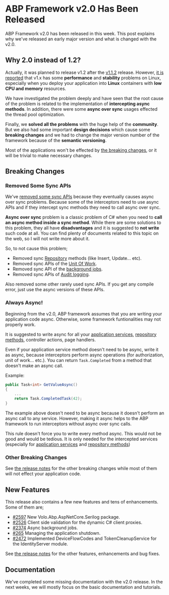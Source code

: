 # ABP Framework v2.0 Has Been Released

ABP Framework v2.0 has been released in this week. This post explains why we've released an early major version and what is changed with the v2.0.

## Why 2.0 instead of 1.2?

Actually, it was planned to release v1.2 after the [v1.1.2](https://github.com/abpframework/abp/releases/tag/1.1.2) release. However, [it is reported](https://github.com/abpframework/abp/issues/2026) that v1.x has some **performance** and **stability** problems on Linux, especially when you deploy your application into **Linux** containers with **low CPU and memory** resources.

We have investigated the problem deeply and have seen that the root cause of the problem is related to the implementation of **intercepting async methods**. In addition, there were some **async over sync** usages effected the thread pool optimization.

Finally, we **solved all the problems** with the huge help of the **community**. But we also had some important **design decisions** which cause some **breaking changes** and we had to change the major version number of the framework because of the **semantic versioning**.

Most of the applications won't be effected by [the breaking changes](https://github.com/abpframework/abp/releases), or it will be trivial to make necessary changes.

## Breaking Changes

### Removed Some Sync APIs

We've [removed some sync APIs](https://github.com/abpframework/abp/pull/2464) because they eventually causes async over sync problems. Because some of the interceptors need to use async APIs and if they intercept sync methods they need to call async over sync.

**Async over sync** problem is a classic problem of C# when you need to **call an async method inside a sync method**. While there are some solutions to this problem, they all have **disadvantages** and it is suggested to **not write** such code at all. You can find plenty of documents related to this topic on the web, so I will not write more about it.

So, to not cause this problem;

* Removed sync [Repository](https://docs.abp.io/en/abp/latest/Repositories) methods (like Insert, Update... etc).
* Removed sync APIs of the [Unit Of Work](https://docs.abp.io/en/abp/latest/Unit-Of-Work).
* Removed sync API of the [background jobs](https://docs.abp.io/en/abp/latest/Background-Jobs).
* Removed sync APIs of [Audit logging](https://docs.abp.io/en/abp/latest/Audit-Logging).

Also removed some other rarely used sync APIs. If you get any compile error, just use the async versions of these APIs.

### Always Async!

Beginning from the v2.0, ABP framework assumes that you are writing your application code async. Otherwise, some framework funtionalities may not properly work.

It is suggested to write async for all your [application services](https://docs.abp.io/en/abp/latest/Application-Services), [repository methods](https://docs.abp.io/en/abp/latest/Repositories), controller actions, page handlers.

Even if your application service method doesn't need to be async, write it as async, because interceptors perform async operations (for authorization, unit of work... etc.). You can return `Task.Completed` from a method that doesn't make an async call.

Example:

````csharp
public Task<int> GetValueAsync()
{
    ...
    return Task.CompletedTask(42);
}
````

The example above doesn't need to be async because it doesn't perform an async call to any service. However, making it async helps to the ABP framework to run interceptors without async over sync calls.

This rule doesn't force you to write every method async. This would not be good and would be tedious. It is only needed for the intercepted services (especially for [application services](https://docs.abp.io/en/abp/latest/Application-Services) and [repository methods](https://docs.abp.io/en/abp/latest/Repositories))

### Other Breaking Changes

See [the release notes](https://github.com/abpframework/abp/releases/tag/2.0.0) for the other breaking changes while most of them will not effect your application code.

## New Features

This release also contains a few new features and tens of enhancements. Some of them are;

* [#2597](https://github.com/abpframework/abp/pull/2597) New  Volo.Abp.AspNetCore.Serilog  package.
* [#2526](https://github.com/abpframework/abp/issues/2526) Client side validation for the dynamic C# client proxies.
* [#2374](https://github.com/abpframework/abp/issues/2374) Async background jobs.
* [#265](https://github.com/abpframework/abp/issues/265) Managing the application shutdown.
* [#2472](https://github.com/abpframework/abp/issues/2472) Implemented  DeviceFlowCodes and TokenCleanupService for the IdentityServer module.

See [the release notes](https://github.com/abpframework/abp/releases/tag/2.0.0) for the other features, enhancements and bug fixes.

## Documentation

We've completed some missing documentation with the v2.0 release. In the next weeks, we will mostly focus on the basic documentation and tutorials.

